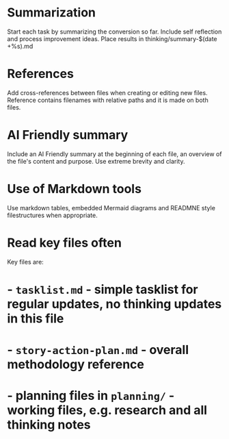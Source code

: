 # Summarization

Start each task by summarizing the conversion so far. Include self reflection and process improvement ideas. Place results in thinking/summary-$(date +%s).md

# References

Add cross-references between files when creating or editing new files. Reference contains filenames with relative paths and it is made on both files.

# AI Friendly summary

Include an AI Friendly summary at the beginning of each file, an overview of the file's content and purpose. Use extreme brevity and clarity.

# Use of Markdown tools

Use markdown tables, embedded Mermaid diagrams and READMNE style filestructures when appropriate.

# Read key files often

Key files are:
# - `tasklist.md` - simple tasklist for regular updates, no thinking updates in this file
# - `story-action-plan.md` - overall methodology reference
# - planning files in `planning/` - working files, e.g. research and all thinking notes